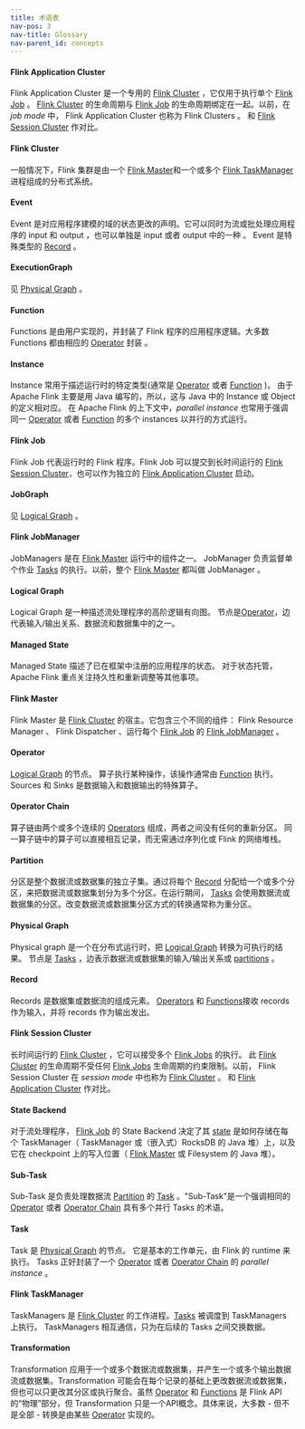 ```yaml
---
title: 术语表
nav-pos: 3
nav-title: Glossary
nav-parent_id: concepts
---
```

<!--
Licensed to the Apache Software Foundation (ASF) under one
or more contributor license agreements.  See the NOTICE file
distributed with this work for additional information
regarding copyright ownership.  The ASF licenses this file
to you under the Apache License, Version 2.0 (the
"License"); you may not use this file except in compliance
with the License.  You may obtain a copy of the License at

  http://www.apache.org/licenses/LICENSE-2.0

Unless required by applicable law or agreed to in writing,
software distributed under the License is distributed on an
"AS IS" BASIS, WITHOUT WARRANTIES OR CONDITIONS OF ANY
KIND, either express or implied.  See the License for the
specific language governing permissions and limitations
under the License.
-->

#### Flink Application Cluster

Flink Application Cluster 是一个专用的 [Flink Cluster](#flink-cluster) ，它仅用于执行单个 [Flink Job](#flink-job) 。 [Flink Cluster](#flink-cluster) 的生命周期与 [Flink Job](#flink-job) 的生命周期绑定在一起。以前，在 *job mode* 中， Flink Application Cluster 也称为 Flink Clusters 。 和 [Flink Session Cluster](#flink-session-cluster) 作对比。

#### Flink Cluster

一般情况下，Flink 集群是由一个 [Flink Master](#flink-master)和一个或多个 [Flink TaskManager](#flink-taskmanager) 进程组成的分布式系统。

#### Event

Event 是对应用程序建模的域的状态更改的声明。它可以同时为流或批处理应用程序的 input 和 output ，也可以单独是 input 或者 output 中的一种 。 Event 是特殊类型的 [Record](#record) 。

#### ExecutionGraph

见 [Physical Graph](#physical-graph) 。

#### Function

Functions 是由用户实现的，并封装了 Flink 程序的应用程序逻辑。大多数 Functions 都由相应的 [Operator](#operator) 封装 。

#### Instance

Instance 常用于描述运行时的特定类型(通常是 [Operator](#operator) 或者 [Function](#function) )。 由于 Apache Flink 主要是用 Java 编写的，所以，这与 Java 中的 Instance 或 Object 的定义相对应。 在 Apache Flink 的上下文中，*parallel instance* 也常用于强调同一 [Operator](#operator) 或者 [Function](#function) 的多个 instances 以并行的方式运行。

#### Flink Job

Flink Job 代表运行时的 Flink 程序。Flink Job 可以提交到长时间运行的 [Flink Session Cluster](#flink-session-cluster)，也可以作为独立的 [Flink Application Cluster](#flink-application-cluster) 启动。

#### JobGraph

见 [Logical Graph](#logical-graph) 。

#### Flink JobManager

JobManagers 是在 [Flink Master](#flink-master) 运行中的组件之一。 JobManager 负责监督单个作业 [Tasks](#task) 的执行。以前，整个 [Flink Master](#flink-master) 都叫做 JobManager 。

#### Logical Graph

Logical Graph 是一种描述流处理程序的高阶逻辑有向图。 节点是[Operator](#operator)，边代表输入/输出关系、数据流和数据集中的之一。

#### Managed State

Managed State 描述了已在框架中注册的应用程序的状态。 对于状态托管， Apache Flink 重点关注持久性和重新调整等其他事项。

#### Flink Master

Flink Master 是 [Flink Cluster](#flink-cluster) 的宿主。它包含三个不同的组件： Flink Resource Manager 、 Flink Dispatcher 、运行每个 [Flink Job](#flink-job) 的 [Flink JobManager](#flink-jobmanager) 。

#### Operator

[Logical Graph](#logical-graph) 的节点。 算子执行某种操作，该操作通常由 [Function](#function) 执行。Sources 和 Sinks 是数据输入和数据输出的特殊算子。

#### Operator Chain

算子链由两个或多个连续的 [Operators](#operator) 组成，两者之间没有任何的重新分区。 同一算子链中的算子可以直接相互记录，而无需通过序列化或 Flink 的网络堆栈。

#### Partition

分区是整个数据流或数据集的独立子集。通过将每个 [Record](#record) 分配给一个或多个分区，来把数据流或数据集划分为多个分区。在运行期间， [Tasks](#task) 会使用数据流或数据集的分区。改变数据流或数据集分区方式的转换通常称为重分区。

#### Physical Graph

Physical graph 是一个在分布式运行时，把 [Logical Graph](#logical-graph) 转换为可执行的结果。 节点是 [Tasks](#task) ，边表示数据流或数据集的输入/输出关系或 [partitions](#partition) 。

#### Record

Records 是数据集或数据流的组成元素。 [Operators](#operator) 和 [Functions](#Function)接收 records 作为输入，并将 records 作为输出发出。

#### Flink Session Cluster

长时间运行的 [Flink Cluster](#flink-cluster) ，它可以接受多个 [Flink Jobs](#flink-job) 的执行。 此 [Flink Cluster](#flink-cluster) 的生命周期不受任何 [Flink Jobs](#flink-job) 生命周期的约束限制。以前， Flink Session Cluster 在 *session mode* 中也称为 [Flink Cluster](#flink-cluster) 。 和 [Flink Application Cluster](#flink-application-cluster)  作对比。

#### State Backend

对于流处理程序， [Flink Job](#flink-job) 的 State Backend 决定了其 [state](#managed-state) 是如何存储在每个 TaskManager（ TaskManager 或（嵌入式）RocksDB 的 Java 堆）上，以及它在 checkpoint 上的写入位置（ [Flink Master](#flink-master) 或 Filesystem 的 Java 堆）。

#### Sub-Task

Sub-Task 是负责处理数据流 [Partition](#partition) 的 [Task](#task) 。"Sub-Task"是一个强调相同的 [Operator](#operator) 或者 [Operator Chain](#operator-chain) 具有多个并行 Tasks 的术语。

#### Task

Task 是 [Physical Graph](#physical-graph) 的节点。 它是基本的工作单元，由 Flink 的 runtime 来执行。 Tasks 正好封装了一个 [Operator](#operator) 或者 [Operator Chain](#operator-chain) 的 *parallel instance* 。 

#### Flink TaskManager

TaskManagers 是 [Flink Cluster](#flink-cluster) 的工作进程。[Tasks](#task) 被调度到 TaskManagers 上执行。 TaskManagers 相互通信，只为在后续的 Tasks 之间交换数据。

#### Transformation

Transformation 应用于一个或多个数据流或数据集，并产生一个或多个输出数据流或数据集。Transformation 可能会在每个记录的基础上更改数据流或数据集，但也可以只更改其分区或执行聚合。虽然 [Operator](#operator) 和 [Functions](#function) 是 Flink API 的“物理”部分，但 Transformation 只是一个API概念。具体来说，大多数 - 但不是全部 - 转换是由某些 [Operator](#operator) 实现的。
